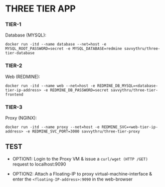 # THREE TIER APP

### TIER-1

Database (MYSQL):

    docker run -itd --name database --net=host -e MYSQL_ROOT_PASSWORD=secret -e MYSQL_DATABASE=redmine savvythru/three-tier-database

### TIER-2

Web (REDMINE):

    docker run -itd --name web --net=host -e REDMINE_DB_MYSQL=<database-tier-ip-address> -e REDMINE_DB_PASSWORD=secret savvythru/three-tier-frontend

### TIER-3

Proxy (NGINX):

    docker run -itd --name proxy --net=host -e REDMINE_SVC=<web-tier-ip-address> -e REDMINE_SVC_PORT=3000 savvythru/three-tier-proxy
    

## TEST

* OPTION1: Login to the Proxy VM & issue a `curl/wget (HTTP /GET)` request to localhost:9090

* OPTION2: Attach a Floating-IP to proxy virtual-machine-interface & enter the `<floating-IP-address>:9090` in the web-browser
